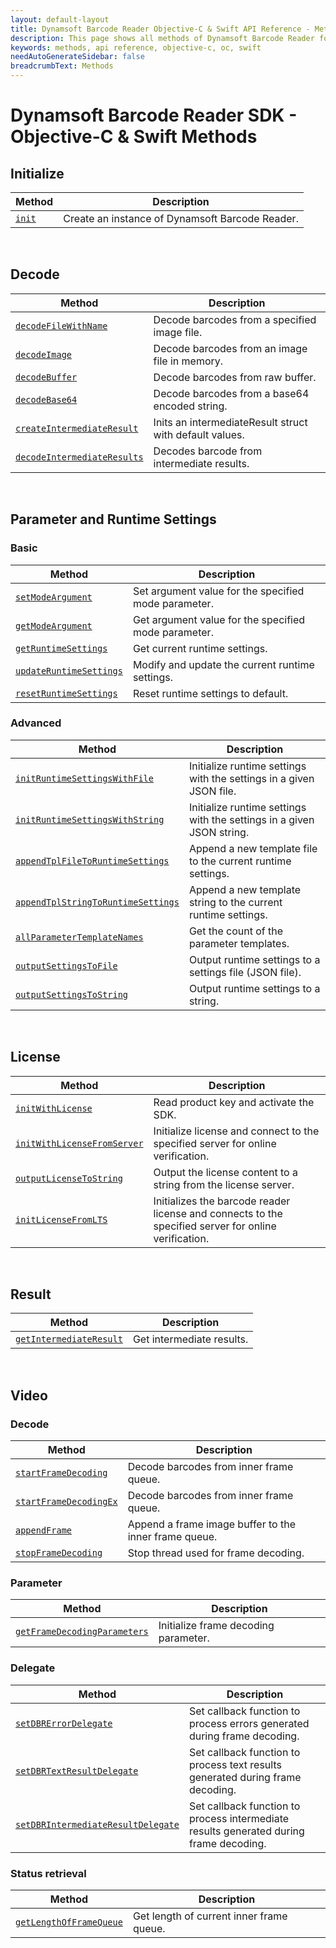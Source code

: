 ```yaml
---
layout: default-layout
title: Dynamsoft Barcode Reader Objective-C & Swift API Reference - Methods
description: This page shows all methods of Dynamsoft Barcode Reader for iOS SDK.
keywords: methods, api reference, objective-c, oc, swift
needAutoGenerateSidebar: false
breadcrumbText: Methods
---
```


# Dynamsoft Barcode Reader SDK - Objective-C & Swift Methods

## Initialize
  
  | Method               | Description |
  |----------------------|-------------|
  | [`init`](initialize.md#init) | Create an instance of Dynamsoft Barcode Reader. |


&nbsp; 


## Decode

  | Method               | Description |
  |----------------------|-------------|
  | [`decodeFileWithName`](decode.md#decodefilewithname) | Decode barcodes from a specified image file. |
  | [`decodeImage`](decode.md#decodeimage) | Decode barcodes from an image file in memory. |
  | [`decodeBuffer`](decode.md#decodebuffer) | Decode barcodes from raw buffer. |
  | [`decodeBase64`](decode.md#decodebase64) | Decode barcodes from a base64 encoded string. |
  | [`createIntermediateResult`](decode.md#createintermediateresult) | Inits an intermediateResult struct with default values. |
  | [`decodeIntermediateResults`](decode.md#decodeintermediateresults) | Decodes barcode from intermediate results. |


&nbsp; 


## Parameter and Runtime Settings

### Basic
  
  | Method               | Description |
  |----------------------|-------------|
  | [`setModeArgument`](parameter-and-runtime-settings-basic.md#setmodeargument) | Set argument value for the specified mode parameter. |
  | [`getModeArgument`](parameter-and-runtime-settings-basic.md#getmodeargument) | Get argument value for the specified mode parameter. |
  | [`getRuntimeSettings`](parameter-and-runtime-settings-basic.md#getruntimesettings) | Get current runtime settings. |
  | [`updateRuntimeSettings`](parameter-and-runtime-settings-basic.md#updateruntimesettings) | Modify and update the current runtime settings. |
  | [`resetRuntimeSettings`](parameter-and-runtime-settings-basic.md#resetruntimesettings) | Reset runtime settings to default. |

### Advanced
  
  | Method               | Description |
  |----------------------|-------------|
  | [`initRuntimeSettingsWithFile`](parameter-and-runtime-settings-advanced.md#initruntimesettingswithfile) | Initialize runtime settings with the settings in a given JSON file. |
  | [`initRuntimeSettingsWithString`](parameter-and-runtime-settings-advanced.md#initruntimesettingswithstring) | Initialize runtime settings with the settings in a given JSON string. |
  | [`appendTplFileToRuntimeSettings`](parameter-and-runtime-settings-advanced.md#appendtplfiletoruntimesettings) | Append a new template file to the current runtime settings. |
  | [`appendTplStringToRuntimeSettings`](parameter-and-runtime-settings-advanced.md#appendtplstringtoruntimesettings) | Append a new template string to the current runtime settings. |
  | [`allParameterTemplateNames`](parameter-and-runtime-settings-advanced.md#allparametertemplatenames) | Get the count of the parameter templates. |
  | [`outputSettingsToFile`](parameter-and-runtime-settings-advanced.md#outputsettingstofile) | Output runtime settings to a settings file (JSON file). |
  | [`outputSettingsToString`](parameter-and-runtime-settings-advanced.md#outputsettingstostring) | Output runtime settings to a string. |


&nbsp; 


## License
   
  | Method               | Description |
  |----------------------|-------------|
  | [`initWithLicense`](license.md#initwithlicense) | Read product key and activate the SDK. |
  | [`initWithLicenseFromServer`](license.md#initwithlicensefromserver) | Initialize license and connect to the specified server for online verification. |
  | [`outputLicenseToString`](license.md#outputlicensetostring) | Output the license content to a string from the license server. |
  | [`initLicenseFromLTS`](license.md#initlicensefromlts) | Initializes the barcode reader license and connects to the specified server for online verification. |

&nbsp; 


## Result
   
  | Method               | Description |
  |----------------------|-------------|
  | [`getIntermediateResult`](result.md#getintermediateresult) | Get intermediate results. |


&nbsp; 


## Video

### Decode
   
  | Method               | Description |
  |----------------------|-------------|
  | [`startFrameDecoding`](video.md#startframedecoding) | Decode barcodes from inner frame queue. |
  | [`startFrameDecodingEx`](video.md#startframedecodingex) | Decode barcodes from inner frame queue. |
  | [`appendFrame`](video.md#appendframe) | Append a frame image buffer to the inner frame queue. |
  | [`stopFrameDecoding`](video.md#stopframedecoding) | Stop thread used for frame decoding. |

### Parameter
   
  | Method               | Description |
  |----------------------|-------------|
  | [`getFrameDecodingParameters`](video.md#getframedecodingparameters) | Initialize frame decoding parameter. |

### Delegate
   
  | Method               | Description |
  |----------------------|-------------|
  | [`setDBRErrorDelegate`](video.md#setdbrerrordelegate) | Set callback function to process errors generated during frame decoding. |
  | [`setDBRTextResultDelegate`](video.md#setdbrtextresultdelegate) | Set callback function to process text results generated during frame decoding. |
  | [`setDBRIntermediateResultDelegate`](video.md#setdbrintermediateresultdelegate) | Set callback function to process intermediate results generated during frame decoding. |

### Status retrieval
   
  | Method               | Description |
  |----------------------|-------------|
  | [`getLengthOfFrameQueue`](video.md#getlengthofframequeue) | Get length of current inner frame queue. |
  